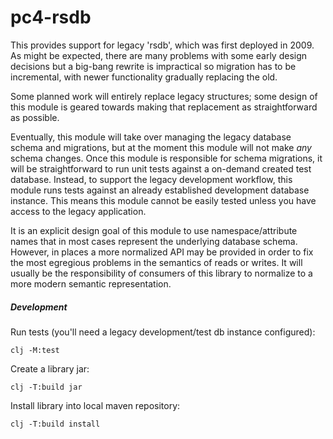 # pc4-rsdb

This provides support for legacy 'rsdb', which was first deployed in 2009. 
As might be expected, there are many problems with some early design decisions
but a big-bang rewrite is impractical so migration has to be incremental, with
newer functionality gradually replacing the old. 

Some planned work will entirely replace legacy structures; some design
of this module is geared towards making that replacement as straightforward
as possible.

Eventually, this module will take over managing the legacy database schema and 
migrations, but at the moment this module will not make *any* schema changes. 
Once this module is responsible for schema migrations, it will be 
straightforward to run unit tests against a on-demand created test database. 
Instead, to support the legacy development workflow, this module runs tests 
against an already established development database instance. This means this 
module cannot be easily tested unless you have access to the legacy application.

It is an explicit design goal of this module to use namespace/attribute names
that in most cases represent the underlying database schema. However, in places
a more normalized API may be provided in order to fix the most egregious 
problems in the semantics of reads or writes. It will usually be the 
responsibility of consumers of this library to normalize to a more modern
semantic representation.

##### Development

Run tests (you'll need a legacy development/test db instance configured):

```shell
clj -M:test
```

Create a library jar:
```shell
clj -T:build jar
```

Install library into local maven repository:
```shell
clj -T:build install
```